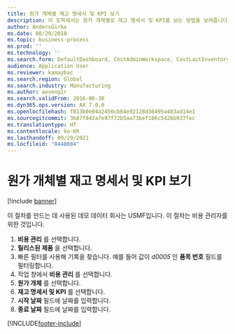 ```yaml
---
title: 원가 개체별 재고 명세서 및 KPI 보기
description: 이 토픽에서는 원가 개체별로 재고 명세서 및 KPI를 보는 방법을 보여줍니다.
author: AndersGirke
ms.date: 08/29/2018
ms.topic: business-process
ms.prod: ''
ms.technology: ''
ms.search.form: DefaultDashboard, CostAdminWorkspace, CostLastInventoryCloseCard, CostLastBackflushCostingCard, CostStatementCacheCard, CostReleasedProductsMissingCostingDataFormPart, CostCalculationPeriodTopVariancesChartFormPart, EcoResProductDetailsExtended, InventCostOnhandItem, CostStatement, CostInventoryFlowChart, CostInventoryTurnCard, CostInventoryAccuracyCard
audience: Application User
ms.reviewer: kamaybac
ms.search.region: Global
ms.search.industry: Manufacturing
ms.author: aevengir
ms.search.validFrom: 2016-06-30
ms.dyn365.ops.version: AX 7.0.0
ms.openlocfilehash: f813b0e04a2450cb64e92128d36495a483ad14e1
ms.sourcegitcommit: 3b87f042a7e97f72b5aa73bef186c5426b937fec
ms.translationtype: HT
ms.contentlocale: ko-KR
ms.lasthandoff: 09/29/2021
ms.locfileid: "8448084"
---
```

# <a name="view-inventory-statement-and-kpi-by-cost-object"></a>원가 개체별 재고 명세서 및 KPI 보기

[!include [banner](../../includes/banner.md)]

이 절차를 만드는 데 사용된 데모 데이터 회사는 USMF입니다. 이 절차는 비용 관리자를 위한 것입니다.

1. **비용 관리** 를 선택합니다.
2. **릴리스된 제품** 을 선택합니다.
3. 빠른 필터를 사용해 기록을 찾습니다. 예를 들어 값이 *d0005* 인 **품목 번호** 필드를 필터링합니다.
4. 작업 창에서 **비용 관리** 를 선택합니다.
5. **원가 개체** 를 선택합니다.
6. **재고 명세서 및 KPI** 를 선택합니다.
7. **시작 날짜** 필드에 날짜를 입력합니다.
8. **종료 날짜** 필드에 날짜를 입력합니다.



[!INCLUDE[footer-include](../../../includes/footer-banner.md)]